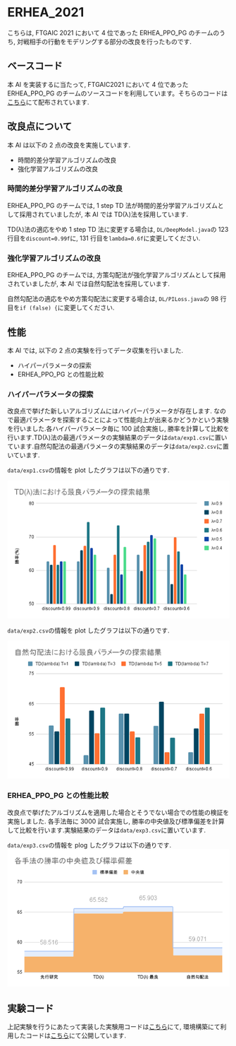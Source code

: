 # ERHEA_2021

こちらは, FTGAIC 2021 において 4 位であった ERHEA_PPO_PG のチームのうち, 対戦相手の行動をモデリングする部分の改良を行ったものです.

## ベースコード

本 AI を実装するに当たって, FTGAIC2021 において 4 位であった ERHEA_PPO_PG のチームのソースコードを利用しています。そちらのコードは[こちら](https://www.ice.ci.ritsumei.ac.jp/~ftgaic/index-R.html)にて配布されています.

## 改良点について

本 AI は以下の 2 点の改良を実施しています.

- 時間的差分学習アルゴリズムの改良
- 強化学習アルゴリズムの改良

### 時間的差分学習アルゴリズムの改良

ERHEA_PPO_PG のチームでは, 1 step TD 法が時間的差分学習アルゴリズムとして採用されていましたが, 本 AI では TD(λ)法を採用しています.

TD(λ)法の適応をやめ 1 step TD 法に変更する場合は,
`DL/DeepModel.java`の 123 行目を`discount=0.99f`に,
131 行目を`lambda=0.6f`に変更してください.

### 強化学習アルゴリズムの改良

ERHEA_PPO_PG のチームでは, 方策勾配法が強化学習アルゴリズムとして採用されていましたが, 本 AI では自然勾配法を採用しています.

自然勾配法の適応をやめ方策勾配法に変更する場合は,
`DL/PILoss.java`の 98 行目を`if (false) {`に変更してください.

## 性能

本 AI では, 以下の 2 点の実験を行ってデータ収集を行いました.

- ハイパーパラメータの探索
- ERHEA_PPO_PG との性能比較

### ハイパーパラメータの探索

改良点で挙げた新しいアルゴリズムにはハイパーパラメータが存在します. なので最適パラメータを探索することによって性能向上が出来るかどうかという実験を行いました.各ハイパーパラメータ毎に 100 試合実施し, 勝率を計算して比較を行います.TD(λ)法の最適パラメータの実験結果のデータは`data/exp1.csv`に置いています.自然勾配法の最適パラメータの実験結果のデータは`data/exp2.csv`に置いています.

`data/exp1.csv`の情報を plot したグラフは以下の通りです.

<img src="./data/exp1.png">

`data/exp2.csv`の情報を plot したグラフは以下の通りです.

<img src="./data/exp2.png">

### ERHEA_PPO_PG との性能比較

改良点で挙げたアルゴリズムを適用した場合とそうでない場合での性能の検証を実施しました.
各手法毎に 3000 試合実施し, 勝率の中央値及び標準偏差を計算して比較を行います.実験結果のデータは`data/exp3.csv`に置いています.

`data/exp3.csv`の情報を plog したグラフは以下の通りです.
<img src="./data/exp3.png">

## 実験コード

上記実験を行うにあたって実装した実験用コードは[こちら](https://github.com/ruritoBlogger/FTGrunner)にて, 環境構築にて利用したコードは[こちら](https://github.com/ruritoBlogger/era_build_pack)にて公開しています.

